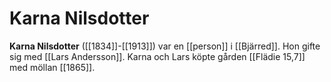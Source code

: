 # Karna Nilsdotter

**Karna Nilsdotter** ([[1834]]-[[1913]]) var en [[person]] i [[Bjärred]]. Hon gifte sig med [[Lars Andersson]]. Karna och Lars köpte gården [[Flädie 15,7]] med möllan [[1865]].
